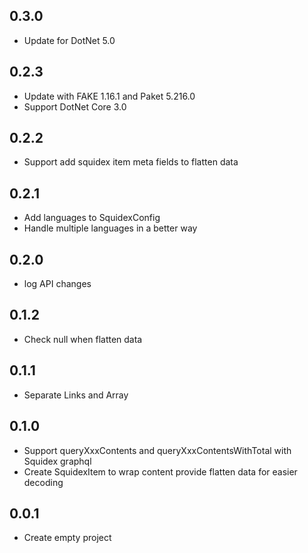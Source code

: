 ## 0.3.0
* Update for DotNet 5.0

## 0.2.3
* Update with FAKE 1.16.1 and Paket 5.216.0
* Support DotNet Core 3.0

## 0.2.2
* Support add squidex item meta fields to flatten data

## 0.2.1
* Add languages to SquidexConfig
* Handle multiple languages in a better way

## 0.2.0
* log API changes

## 0.1.2
* Check null when flatten data

## 0.1.1
* Separate Links and Array

## 0.1.0
* Support queryXxxContents and queryXxxContentsWithTotal with Squidex graphql
* Create SquidexItem to wrap content provide flatten data for easier decoding

## 0.0.1
* Create empty project
